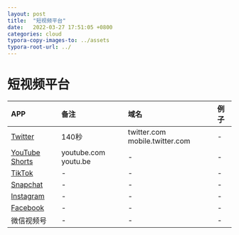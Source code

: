 ```yaml
---
layout: post
title:  "短视频平台"
date:   2022-03-27 17:51:05 +0800
categories: cloud
typora-copy-images-to: ../assets
typora-root-url: ../
---
```


# 短视频平台

| APP | 备注 | 域名 | 例子 |
| :---- | :---- | :---- | :---- |
| [Twitter][1] | 140秒 | twitter.com mobile.twitter.com | - |
| [YouTube Shorts][2] | youtube.com youtu.be | -  | - |
| [TikTok][3] | - | -  | - |
| [Snapchat][4] | - | -  | - |
| [Instagram][5] | - | -  | - |
| [Facebook][6] | - | -  | - |
| 微信视频号 | - | -  | - |

[1]: twitter.com
[2]: youtube.com
[3]: tiktok.com
[4]: snapchat.com
[5]: instagram.com
[6]: facebook.com
